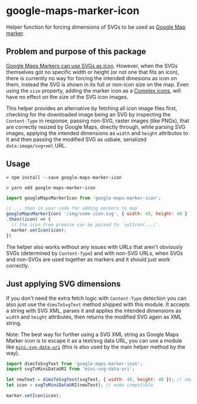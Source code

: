 # google-maps-marker-icon
Helper function for forcing dimensions of SVGs to be used as [Google Map marker](https://developers.google.com/maps/documentation/javascript/markers).

## Problem and purpose of this package
[Google Maps Markers can use SVGs as icon](https://developers.google.com/maps/documentation/javascript/markers).
However, when the SVGs themselves got no specific width or height (or not one that fits an icon), there is currently no way for forcing the intended dimesions as icon on them, instead the SVG is shown in its full or non-icon size on the map.
Even using the `size` property, adding the marker icon as a [Complex icons](https://developers.google.com/maps/documentation/javascript/markers#complex_icons), will have no effect on the size of the SVG icon images.

This helper provides an alternative by fetching all icon image files first, 
checking for the downloaded image being an SVG by inspecting the `Content-Type` in response, 
passing non-SVG, raster images (like PNGs), that are correctly resized by Google Maps, directly through, 
while parsing SVG images, applying the intended dimensions as `width` and `height` attributes to it and 
then passing the modified SVG as usbale, serialized `data:image/svg+xml` URL.

## Usage
````
> npm install --save google-maps-marker-icon
````
````
> yarn add google-maps-marker-icon
````

```js
import googleMapsMarkerIcon from 'google-maps-marker-icon';

// ... then in your code for adding markers to map
googleMapsMarkerIcon( '/img/some-icon.svg', { width: 48, height: 48 } )
.then((icon) => {
  // the icon from promise can be passed to `setIcon(...)`.
  marker.setIcon(icon);
})
````
The helper also works without any issues with URLs that aren't obviously SVGs (determined by `Content-Type`) and with non-SVG URLs, when SVGs and non-SVGs are used together as markers and it should just work correctly.

## Just applying SVG dimensions
If you don't need the extra fetch logic with `Content-Type` detection you can also just use the `dimsToSvgText` method shipped with this module. It accepts a string with SVG XML, parses it and applies the intended dimensions as `width` and `height` attributes, then returns the modified SVG again as XML string.

Note: The best way for further using a SVG XML string as Google Maps Marker icon is to escape it as a text/svg data URL, you can use a module like [`mini-svg-data-uri`](https://www.npmjs.com/package/mini-svg-data-uri) (this is also used by the main helper method by the way).

```js
import dimsToSvgText from 'google-maps-marker-icon';
import svgToMiniDataURI from 'mini-svg-data-uri';

let newText = dimsToSvgText(svgText, { width: 48, height: 48 }); // new SVG XML string
let icon = svgToMiniDataURI(newText); // make compatible

marker.setIcon(icon);
````
